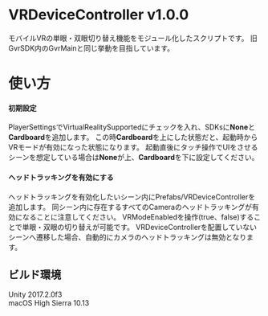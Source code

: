 # VRDeviceController v1.0.0
モバイルVRの単眼・双眼切り替え機能をモジュール化したスクリプトです。
旧GvrSDK内のGvrMainと同じ挙動を目指しています。

# 使い方
#### 初期設定
PlayerSettingsでVirtualRealitySupportedにチェックを入れ、SDKsに**None**と**Cardboard**を追加します。
この時**Cardboard**を上にした状態だと、起動時からVRモードが有効になった状態になります。
起動直後にタッチ操作でUIをさせるシーンを想定している場合は**None**が上、**Cardboard**を下に設定してください。

#### ヘッドトラッキングを有効にする
ヘッドトラッキングを有効化したいシーン内にPrefabs/VRDeviceControllerを追加します。
同シーン内に存在するすべてのCameraのヘッドトラッキングが有効になることに注意してください。
VRModeEnabledを操作(true、false)することで単眼・双眼の切り替えが可能です。
VRDeviceControllerを配置していないシーンへ遷移した場合、自動的にカメラのヘッドトラッキングは無効となります。

## ビルド環境
Unity 2017.2.0f3<br>
macOS High Sierra 10.13
